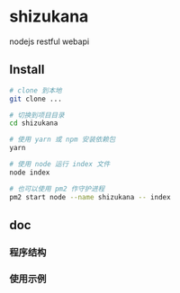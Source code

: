 # shizukana
nodejs restful webapi

## Install
```bash
# clone 到本地
git clone ...

# 切换到项目目录
cd shizukana

# 使用 yarn 或 npm 安装依赖包
yarn

# 使用 node 运行 index 文件
node index

# 也可以使用 pm2 作守护进程
pm2 start node --name shizukana -- index
```

## doc

### 程序结构


### 使用示例


